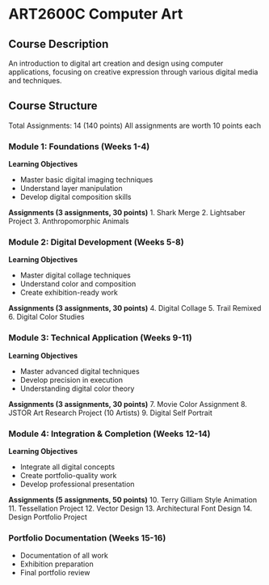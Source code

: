 # ART2600C Computer Art

## Course Description
An introduction to digital art creation and design using computer applications, focusing on creative expression through various digital media and techniques.

## Course Structure
Total Assignments: 14 (140 points)
All assignments are worth 10 points each

### Module 1: Foundations (Weeks 1-4)
**Learning Objectives**
* Master basic digital imaging techniques
* Understand layer manipulation
* Develop digital composition skills

**Assignments (3 assignments, 30 points)** 1. Shark Merge 2. Lightsaber Project 3. Anthropomorphic Animals

### Module 2: Digital Development (Weeks 5-8)
**Learning Objectives**
* Master digital collage techniques
* Understand color and composition
* Create exhibition-ready work

**Assignments (3 assignments, 30 points)** 4. Digital Collage 5. Trail Remixed 6. Digital Color Studies

### Module 3: Technical Application (Weeks 9-11)
**Learning Objectives**
* Master advanced digital techniques
* Develop precision in execution
* Understanding digital color theory

**Assignments (3 assignments, 30 points)** 7. Movie Color Assignment 8. JSTOR Art Research Project (10 Artists) 9. Digital Self Portrait

### Module 4: Integration & Completion (Weeks 12-14)
**Learning Objectives**
* Integrate all digital concepts
* Create portfolio-quality work
* Develop professional presentation

**Assignments (5 assignments, 50 points)** 10. Terry Gilliam Style Animation 11. Tessellation Project 12. Vector Design 13. Architectural Font Design 14. Design Portfolio Project

### Portfolio Documentation (Weeks 15-16)
* Documentation of all work
* Exhibition preparation
* Final portfolio review